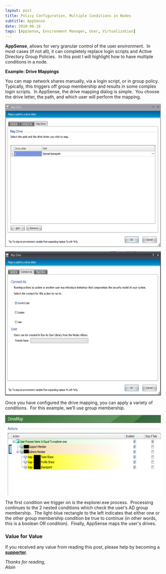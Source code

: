 ```yaml
---
layout: post
title: Policy Configuration, Multiple Conditions in Nodes
subtitle: AppSense
date: 2010-06-18
tags: [AppSense, Environment Manager, User, Virtualization]
---
```

<strong>AppSense</strong>, allows for very granular control of the user environment.  In most cases (if not all), it can completely replace login scripts and Active Directory Group Policies.  In this post I will highlight how to have multiple conditions in a node.

<strong>Example: Drive Mappings</strong>

You can map network shares manually, via a login script, or in group policy.  Typically, this triggers off group membership and results in some complex login scripts.  In AppSense, the drive mapping dialog is simple.  You choose the drive letter, the path, and which user will perform the mapping.

<img 
    style="display: block; 
           margin-left: auto;
           margin-right: auto;"
    src="/assets/img/appsense-policy-configuration-multiple-conditions-in-nodes/image3.png" width="644" height="462" alt="image3">

<img 
    style="display: block; 
           margin-left: auto;
           margin-right: auto;"
    src="/assets/img/appsense-policy-configuration-multiple-conditions-in-nodes/image4.png" width="644" height="466" alt="image4">

Once you have configured the drive mapping, you can apply a variety of conditions.  For this example, we’ll use group membership.

<img 
    style="display: block; 
           margin-left: auto;
           margin-right: auto;"
    src="/assets/img/appsense-policy-configuration-multiple-conditions-in-nodes/image5.png" width="644" height="260" alt="image5">

The first condition we trigger on is the explorer.exe process.  Processing continues to the 2 nested conditions which check the user’s AD group membership.  The light-blue rectangle to the left indicates that either one or the other group membership condition be true to continue (in other words, this is a boolean OR condition).  Finally, AppSense maps the user's drives.

### Value for Value
If you received any value from reading this post, please help by becoming a [**supporter**](https://www.paypal.com/donate?hosted_button_id=73HNLGA2SGLLU).

*Thanks for reading,*  
*Alain*
